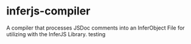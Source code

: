 # inferjs-compiler
A compiler that processes JSDoc comments into an InferObject File for utilizing with the InferJS Library. testing
